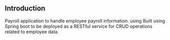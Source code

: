 ## Introduction
Payroll application to handle employee payroll information. using
Built using Spring boot to be deployed as a RESTful service for CRUD operations related to employee data.